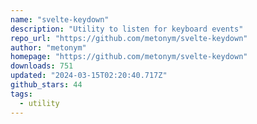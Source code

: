 ```yaml
---
name: "svelte-keydown"
description: "Utility to listen for keyboard events"
repo_url: "https://github.com/metonym/svelte-keydown"
author: "metonym"
homepage: "https://github.com/metonym/svelte-keydown"
downloads: 751
updated: "2024-03-15T02:20:40.717Z"
github_stars: 44
tags: 
  - utility
---
```

